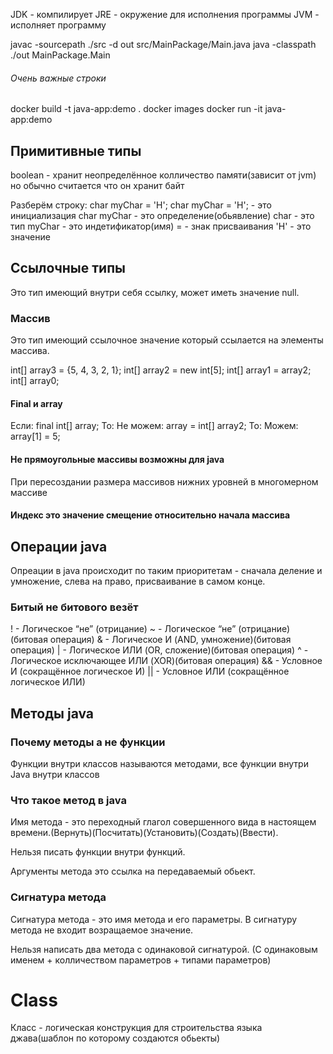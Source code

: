 JDK - компилирует
JRE - окружение для исполнения программы
JVM - исполняет программу

javac -sourcepath ./src -d out src/MainPackage/Main.java
java -classpath ./out  MainPackage.Main


###### Очень важные строки
docker build -t java-app:demo .
docker images
docker run -it java-app:demo

## Примитивные типы

boolean - хранит неопределённое колличество памяти(зависит от jvm) но обычно считается что он хранит байт

Разберём строку:
char myChar = 'H';
char myChar = 'H'; - это инициализация
char myChar - это определение(обьявление)
char - это тип
myChar - это индетификатор(имя)
= - знак присваивания
'H' - это значение

## Ссылочные типы

Это тип имеющий внутри себя ссылку, может иметь значение null.

### Массив 
Это тип имеющий ссылочное значение который ссылается на элементы массива.

int[] array3 = {5, 4, 3, 2, 1};
int[] array2 = new int[5];
int[] array1 = array2;
int[] array0;

#### Final и array 
Если: final int[] array;
То:  Не можем: array = int[] array2;
То:  Можем: array[1] = 5;

#### Не прямоугольные массивы возможны для java

При пересоздании размера массивов нижних уровней в многомерном массиве

#### Индекс это значение смещение относительно начала массива

## Операции java

Опреации в java происходит по таким приоритетам - сначала деление и умножение, слева на право, присваивание в самом конце.

### Битый не битового везёт

! - Логическое “не” (отрицание)
~ - Логическое “не” (отрицание) (битовая операция)
& - Логическое И (AND, умножение)(битовая операция)
| - Логическое ИЛИ (OR, сложение)(битовая операция)
^ - Логическое исключающее ИЛИ (XOR)(битовая операция)
&& - Условное И (сокращённое логическое И)
|| - Условное ИЛИ (сокращённое логическое ИЛИ)

## Методы java

### Почему методы а не функции
Функции внутри классов называются методами, все функции внутри Java внутри классов

### Что такое метод в java

Имя метода - это переходный глагол совершенного вида в настоящем времени.(Вернуть)(Посчитать)(Установить)(Создать)(Ввести).

Нельзя писать функции внутри функций.

Аргументы метода это ссылка на передаваемый обьект.

### Сигнатура метода

Сигнатура метода - это имя метода и его параметры. В сигнатуру метода не входит возращаемое значение. 

Нельзя написать два метода с одинаковой сигнатурой. (С одинаковым именем + колличеством параметров + типами параметров)

# Class
Класс - логическая конструкция для строительства языка джава(шаблон по которому создаются обьекты)






